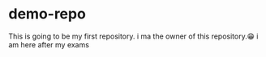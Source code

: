 # demo-repo
This is going to be my first repository.
i ma the owner of this repository.😁
i am here after my exams
